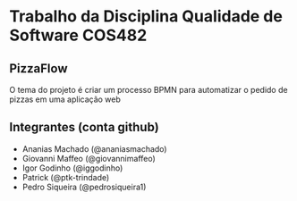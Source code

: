 # Trabalho da Disciplina Qualidade de Software COS482

## PizzaFlow

O tema do projeto é criar um processo BPMN para automatizar o pedido de pizzas em uma aplicação web

## Integrantes (conta github)

- Ananias Machado (@ananiasmachado)
- Giovanni Maffeo (@giovannimaffeo)
- Igor Godinho (@iggodinho)
- Patrick (@ptk-trindade)
- Pedro Siqueira (@pedrosiqueira1)
